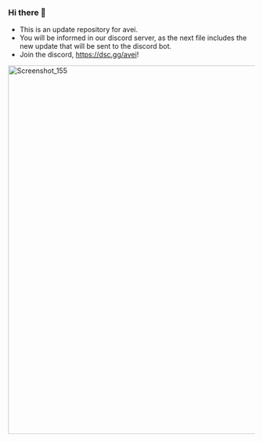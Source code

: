 ### Hi there 👋
- This is an update repository for avei.
- You will be informed in our discord server, as the next file includes the new update that will be sent to the discord bot.
- Join the discord, https://dsc.gg/avei!

<img width="751" alt="Screenshot_155" src="https://github.com/aveiupdates/aveiupdates/assets/161624622/61e380bd-b4cf-4c04-86fd-760d5d934fa2">

